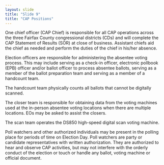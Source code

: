 ```yaml
---
layout: slide
title: "Slide 9"
title: "CAP Positions"
---
```


One chief officer (CAP Chief) is responsible for all CAP operations across the three Fairfax County congressional districts (CDs) and will complete the CAP Statement of Results (SOR) at close of business. Assistant chiefs aid the chief as needed and perform the duties of the chief in his/her absence.

Election officers are responsible for administering the absentee voting process. This may include serving as a check-in officer, electronic pollbook (EPB) officer and/or ballot officer to process absentee ballots, serving as a member of the ballot preparation team and serving as a member of a handcount team.

The handcount team physically counts all ballots that cannot be digitally scanned.

The closer team is responsible for obtaining data from the voting machines used at the in-person absentee voting locations when there are multiple locations. EOs may be asked to assist the closers.

The scan team operates the DS850 high-speed digital scan voting machine.

Poll watchers and other authorized individuals may be present in the polling place for periods of time on Election Day. Poll watchers are party or candidate representatives with written authorization. They are authorized to hear and observe CAP activities, but may not interfere with the orderly conduct of the election or touch or handle any ballot, voting machine or official document.